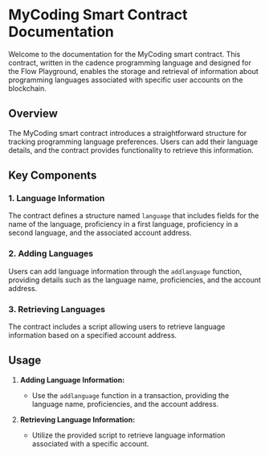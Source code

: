 # MyCoding Smart Contract Documentation

Welcome to the documentation for the MyCoding smart contract. This contract, written in the cadence programming language and designed for the Flow Playground, enables the storage and retrieval of information about programming languages associated with specific user accounts on the blockchain.

## Overview

The MyCoding smart contract introduces a straightforward structure for tracking programming language preferences. Users can add their language details, and the contract provides functionality to retrieve this information.

## Key Components

### 1. Language Information

The contract defines a structure named `language` that includes fields for the name of the language, proficiency in a first language, proficiency in a second language, and the associated account address.

### 2. Adding Languages

Users can add language information through the `addlanguage` function, providing details such as the language name, proficiencies, and the account address.

### 3. Retrieving Languages

The contract includes a script allowing users to retrieve language information based on a specified account address.

## Usage

1. **Adding Language Information:**
   - Use the `addlanguage` function in a transaction, providing the language name, proficiencies, and the account address.

2. **Retrieving Language Information:**
   - Utilize the provided script to retrieve language information associated with a specific account.
